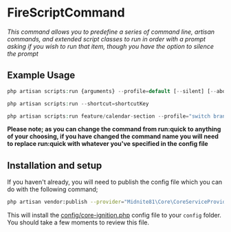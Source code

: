 # FireScriptCommand

_This command allows you to predefine a series of command line, artisan commands, and extended script classes to 
run in order with a prompt asking if you wish to run that item, though you have the option to silence the prompt_

## Example Usage
```php
php artisan scripts:run {arguments} --profile=default [--silent] [--abortOnFailure] [--options="delay|3"] [--options="colour|blue"]
```
```php
php artisan scripts:run --shortcut=shortcutKey
```
```php
php artisan scripts:run feature/calendar-section --profile="switch branches and install" --options"new"
```
__Please note; as you can change the command from run:quick to anything of your choosing, if you have changed the
command name you will need to replace run:quick with whatever you've specified in the config file__

## Installation and setup

If you haven't already, you will need to publish the config file which you can do with the following command;

```bash
php artisan vendor:publish --provider="Midnite81\Core\CoreServiceProvider" --tag=config
```

This will install the [config/core-ignition.php](../../config/core-ignition.php) config file to your `config` folder.
You should take a few moments to review this file. 



